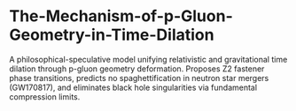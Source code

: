 # The-Mechanism-of-p-Gluon-Geometry-in-Time-Dilation
A philosophical-speculative model unifying relativistic and gravitational time dilation through p-gluon geometry deformation. Proposes Z2 fastener phase transitions, predicts no spaghettification in neutron star mergers (GW170817), and eliminates black hole singularities via fundamental compression limits.
